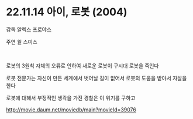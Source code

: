 # 22.11.14 아이, 로봇 (2004)

감독 알렉스 프로야스  

주연 윌 스미스

<br>

로봇의 3원칙 자체의 오류로 인하여 새로운 로봇이 구시대 로봇을 죽인다

 

로봇 전문가는 자신이 만든 세계에서 벗어날 길이 없어서 로봇의 도움을 받아서 자살을 한다

 

로봇에 대해서 부정적인 생각을 가진 경찰은 이 위기를 구하고

 

http://movie.daum.net/moviedb/main?movieId=39076
